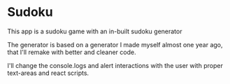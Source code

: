 # Sudoku
This app is a sudoku game with an in-built sudoku generator

The generator is based on a generator I made myself almost one year ago, that I'll remake with better and cleaner code.

I'll change the console.logs and alert interactions with the user with proper text-areas and react scripts.
